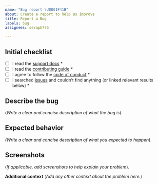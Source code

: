 ```yaml
---
name: "Bug report \U0001F41B"
about: Create a report to help us improve
title: Report a Bug
labels: bug
assignees: seraph776

---
```


## Initial checklist
- [ ] I read the [support docs](https://github.com/seraph776/sql-injection-hacker-challenege/blob/main/SUPPORT.md) *
- [ ] I read the [contributing guide](https://github.com/seraph776/sql-injection-hacker-challenege/blob/main/CONTRIBUTING.md) *
- [ ] I agree to follow the [code of conduct](https://github.com/seraph776/sql-injection-hacker-challenege/blob/main/CODE-OF-CONDUCT.md) *
- [ ] I searched [issues](https://github.com/seraph776/sql-injection-hacker-challenege/issues) and couldn’t find anything (or linked relevant results below) *

## Describe the bug
(_Write a clear and concise description of what the bug is_).

## Expected behavior
_(Write a clear and concise description of what you expected to happen_).

## Screenshots
(_If applicable, add screenshots to help explain your problem_).

**Additional context**
(_Add any other context about the problem here._)
